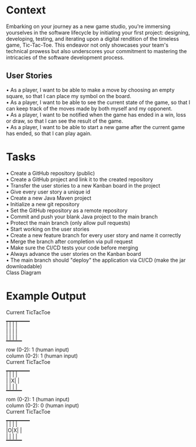 # Context
Embarking on your journey as a new game studio, you're immersing yourselves in the software lifecycle by initiating your first project: designing, developing, testing, and iterating upon a digital rendition of the timeless game, Tic-Tac-Toe. This endeavor not only showcases your team's technical prowess but also underscores your commitment to mastering the intricacies of the software development process.
## User Stories
•	As a player, I want to be able to make a move by choosing an empty square, so that I can place my symbol on the board. <br>
•	As a player, I want to be able to see the current state of the game, so that I can keep track of the moves made by both myself and my opponent. <br>
•	As a player, I want to be notified when the game has ended in a win, loss or draw, so that I can see the result of the game. <br>
•	As a player, I want to be able to start a new game after the current game has ended, so that I can play again. <br>

# Tasks
•	Create a GitHub repository (public)<br>
•	Create a GitHub project and link it to the created repository<br>
•	Transfer the user stories to a new Kanban board in the project<br>
•	Give every user story a unique id<br>
•	Create a new Java Maven project<br>
•	Initialize a new git repository<br>
•	Set the GitHub repository as a remote repository<br>
•	Commit and push your blank Java project to the main branch<br>
•	Protect the main branch (only allow pull requests)<br>
•	Start working on the user stories<br>
•	Create a new feature branch for every user story and name it correctly<br>
•	Merge the branch after completion via pull request<br>
•	Make sure the CI/CD tests your code before merging<br>
•	Always advance the user stories on the Kanban board<br>
•	The main branch should "deploy" the application via CI/CD (make the jar downloadable)<br>
Class Diagram

# Example Output
Current TicTacToe<br>
▁▁▁▁▁▁<br>
| | | |<br>
| | | |<br>
| | | |<br>
▔▔▔▔<br>
row (0-2): 1 (human input)<br>
column (0-2): 1 (human input)<br>
Current TicTacToe<br>
▁▁▁▁▁▁<br>
| | | |<br>
| |X| |<br>
| | | |<br>
▔▔▔▔<br>
rom (0-2): 1 (human input)<br>
column (0-2): 0 (human input)<br>
Current TicTacToe<br>
▁▁▁▁▁▁<br>
| | | |<br>
|O|X| |<br>
| | | |<br>
▔▔▔▔<br>

